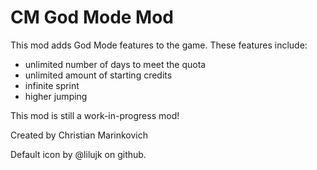 # CM God Mode Mod

This mod adds God Mode features to the game. These features include:

- unlimited number of days to meet the quota
- unlimited amount of starting credits
- infinite sprint
- higher jumping

This mod is still a work-in-progress mod!

Created by Christian Marinkovich

Default icon by @lilujk on github.